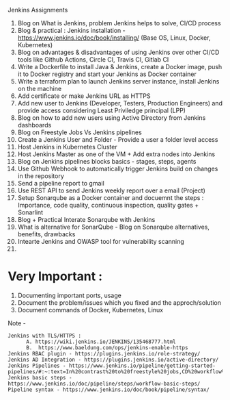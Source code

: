 Jenkins Assignments

1. Blog on What is Jenkins, problem Jenkins helps to solve, CI/CD process
2. Blog & practical : Jenkins installation - https://www.jenkins.io/doc/book/installing/ (Base OS, Linux, Docker, Kubernetes)
3. Blog on advantages & disadvantages of using Jenkins over other CI/CD tools like Github Actions, Circle CI, Travis CI, Gitlab CI
4. Write a Dockerfile to install Java & Jenkins, create a Docker image, push it to Docker registry and start your Jenkins as Docker container
5. Write a terraform plan to launch Jenkins server instance, install Jenkins on the machine
6. Add certificate or make Jenkins URL as HTTPS
7. Add new user to Jenkins (Developer, Testers, Production Engineers) and provide access considering Least Priviledge principal (LPP)
8. Blog on how to add new users using Active Directory from Jenkins dashboards
9. Blog on Freestyle Jobs Vs Jenkins pipelines
10. Create a Jenkins User and Folder - Provide a user a folder level access
11. Host Jenkins in Kubernetes Cluster
12. Host Jenkins Master as one of the VM + Add extra nodes into Jenkins
13. Blog on Jenkins pipelines blocks basics - stages, steps, agents
14. Use Github Webhook to automatically trigger Jenkins build on changes in the repository
15. Send a pipeline report to gmail
16. Use REST API to send Jenkins weekly report over a email (Project)
17. Setup Sonarqube as a Docker container and docuemnt the steps : Importance, code quality, continuous inspection, quality gates + Sonarlint
18. Blog + Practical Interate Sonarqube with Jenkins
19. What is alternative for SonarQube - Blog on Sonarqube alternatives, benefits, drawbacks
20. Intearte Jenkins and OWASP tool for vulnerability scanning
21. 


# Very Important :
1. Documenting important ports, usage
2. Document the problem/issues which you fixed and the approch/solution
3. Document commands of Docker, Kubernetes, Linux


Note -
```
Jenkins with TLS/HTTPS : 
      A. https://wiki.jenkins.io/JENKINS/135468777.html
      B.  https://www.baeldung.com/ops/jenkins-enable-https
Jenkins RBAC plugin - https://plugins.jenkins.io/role-strategy/
Jenkins AD Integration - https://plugins.jenkins.io/active-directory/
Jenkins Pipelines - https://www.jenkins.io/pipeline/getting-started-pipelines/#:~:text=In%20contrast%20to%20freestyle%20jobs,CD%20workflow%20capability%20in%20mind.
Jenkins basic steps - https://www.jenkins.io/doc/pipeline/steps/workflow-basic-steps/
Pipeline syntax - https://www.jenkins.io/doc/book/pipeline/syntax/

```
